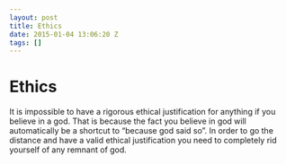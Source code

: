 ```yaml
---
layout: post
title: Ethics
date: 2015-01-04 13:06:20 Z
tags: []
---
```

# Ethics

It is impossible to have a rigorous ethical justification for anything if you believe in a god. That is because the fact you believe in god will automatically be a shortcut to “because god said so”. In order to go the distance and have a valid ethical justification you need to completely rid yourself of any remnant of god.
